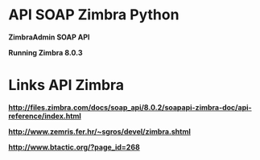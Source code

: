API SOAP Zimbra Python
===

**ZimbraAdmin SOAP API**

**Running Zimbra 8.0.3**

Links API Zimbra
===

**http://files.zimbra.com/docs/soap_api/8.0.2/soapapi-zimbra-doc/api-reference/index.html**

**http://www.zemris.fer.hr/~sgros/devel/zimbra.shtml**

**http://www.btactic.org/?page_id=268**
